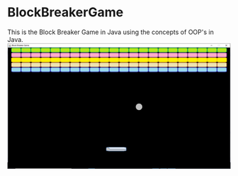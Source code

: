 # BlockBreakerGame
This is the Block Breaker Game in Java using the concepts of OOP's in Java.
![](BlockBreakerGame.png)
